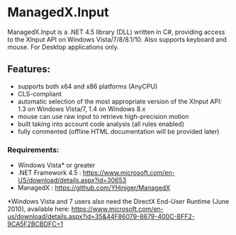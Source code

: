 # ManagedX.Input
ManagedX.Input is a .NET 4.5 library (DLL) written in C#, providing access to the XInput API on Windows Vista/7/8/8.1/10.
Also supports keyboard and mouse.
For Desktop applications only.


## Features:
- supports both x64 and x86 platforms (AnyCPU)
- CLS-compliant
- automatic selection of the most appropriate version of the XInput API: 1.3 on Windows Vista/7, 1.4 on Windows 8.x
- mouse can use raw input to retrieve high-precision motion
- built taking into account code analysis (all rules enabled)
- fully commented (offline HTML documentation will be provided later)


### Requirements:
- Windows Vista* or greater
- .NET Framework 4.5 : https://www.microsoft.com/en-US/download/details.aspx?id=30653
- ManagedX : https://github.com/YHiniger/ManagedX

*Windows Vista and 7 users also need the DirectX End-User Runtime (June 2010), available here:
https://www.microsoft.com/en-us/download/details.aspx?id=35&44F86079-8679-400C-BFF2-9CA5F2BCBDFC=1
